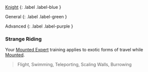 
[Knight](Game/Knight)
{: .label .label-blue }

General
{: .label .label-green }

Advanced
{: .label .label-purple }

### Strange Riding

Your [Mounted Expert](#Mounted%20Expert) training applies to exotic forms of travel while [Mounted](Core/Terminology#Mounted).

> Flight, Swimming, Teleporting, Scaling Walls, Burrowing
